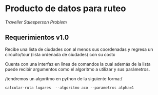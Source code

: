 # Producto de datos para ruteo

*Traveller Salesperson Problem*

## Requerimientos v1.0

Recibe una lista de ciudades con al menos sus coordenadas y regresa un
circuito/tour (lista ordenada de ciudades) con su costo

Cuenta con una interfaz en línea de comandos la cual además de la lista
puede recibir argumentos como el algoritmo a utilizar y sus parámetros.

/tendremos un algoritmo en python de la siguiente forma:/

```shell
calcular-ruta lugares  --algoritmo aco --parametros alpha=1
```
